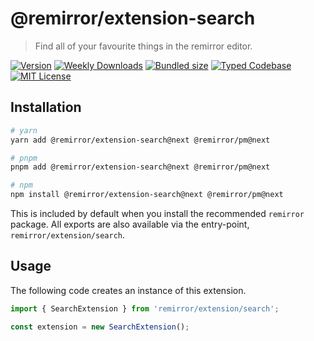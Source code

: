 # @remirror/extension-search

> Find all of your favourite things in the remirror editor.

[![Version][version]][npm] [![Weekly Downloads][downloads-badge]][npm] [![Bundled size][size-badge]][size] [![Typed Codebase][typescript]](#) [![MIT License][license]](#)

[version]: https://flat.badgen.net/npm/v/@remirror/extension-search/next
[npm]: https://npmjs.com/package/@remirror/extension-search/v/next
[license]: https://flat.badgen.net/badge/license/MIT/purple
[size]: https://bundlephobia.com/result?p=@remirror/extension-search@next
[size-badge]: https://flat.badgen.net/bundlephobia/minzip/@remirror/extension-search@next
[typescript]: https://flat.badgen.net/badge/icon/TypeScript?icon=typescript&label
[downloads-badge]: https://badgen.net/npm/dw/@remirror/extension-search/red?icon=npm

## Installation

```bash
# yarn
yarn add @remirror/extension-search@next @remirror/pm@next

# pnpm
pnpm add @remirror/extension-search@next @remirror/pm@next

# npm
npm install @remirror/extension-search@next @remirror/pm@next
```

This is included by default when you install the recommended `remirror` package. All exports are also available via the entry-point, `remirror/extension/search`.

## Usage

The following code creates an instance of this extension.

```ts
import { SearchExtension } from 'remirror/extension/search';

const extension = new SearchExtension();
```
